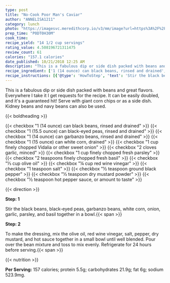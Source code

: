 ```yaml
---
type: post
title: "No-Cook Poor Man's Caviar"
author: "ANNELISA1211"
category: lunch
photo: "https://imagesvc.meredithcorp.io/v3/mm/image?url=https%3A%2F%2Fimages.media-allrecipes.com%2Fuserphotos%2F330096.jpg"
prep_time: "P0DT0H30M"
cook_time: 
recipe_yield: "14 1/2 cup servings"
rating_value: 4.508196721311475
review_count: 61
calories: "157.1 calories"
date_published: 10/21/2018 12:25 AM
description: "This is a fabulous dip or side dish packed with beans and great flavors. Everywhere I take it I get requests for the recipe. It can be easily doubled, and it's a guaranteed hit! Serve with giant corn chips or as a side dish. Kidney beans and navy beans can also be used."
recipe_ingredient: ['1 (14 ounce) can black beans, rinsed and drained', '1 (15.5 ounce) can black-eyed peas, rinsed and drained', '1 (14 ounce) can garbanzo beans, rinsed and drained', '1 (15 ounce) can white corn, drained', '1 cup finely chopped Vidalia or other sweet onion', '2 cloves garlic, minced', '1 cup finely chopped fresh parsley', '2 teaspoons finely chopped fresh basil', '⅓ cup olive oil', '¼ cup red wine vinegar', '1 teaspoon salt', '½ teaspoon ground black pepper', '½ teaspoon dry mustard powder', '½ teaspoon hot pepper sauce, or amount to taste']
recipe_instructions: [{'@type': 'HowToStep', 'text': 'Stir the black beans, black-eyed peas, garbanzo beans, white corn, onion, garlic, parsley, and basil together in a bowl.\n'}, {'@type': 'HowToStep', 'text': 'To make the dressing, mix the olive oil, red wine vinegar, salt, pepper, dry mustard, and hot sauce together in a small bowl until well blended. Pour over the bean mixture and toss to mix evenly. Refrigerate for 24 hours before serving.\n'}]
---
```


This is a fabulous dip or side dish packed with beans and great flavors. Everywhere I take it I get requests for the recipe. It can be easily doubled, and it's a guaranteed hit! Serve with giant corn chips or as a side dish. Kidney beans and navy beans can also be used. 

{{< boldheading >}}

{{< checkbox "1 (14 ounce) can black beans, rinsed and drained" >}}
{{< checkbox "1 (15.5 ounce) can black-eyed peas, rinsed and drained" >}}
{{< checkbox "1 (14 ounce) can garbanzo beans, rinsed and drained" >}}
{{< checkbox "1 (15 ounce) can white corn, drained" >}}
{{< checkbox "1 cup finely chopped Vidalia or other sweet onion" >}}
{{< checkbox "2 cloves garlic, minced" >}}
{{< checkbox "1 cup finely chopped fresh parsley" >}}
{{< checkbox "2 teaspoons finely chopped fresh basil" >}}
{{< checkbox "⅓ cup olive oil" >}}
{{< checkbox "¼ cup red wine vinegar" >}}
{{< checkbox "1 teaspoon salt" >}}
{{< checkbox "½ teaspoon ground black pepper" >}}
{{< checkbox "½ teaspoon dry mustard powder" >}}
{{< checkbox "½ teaspoon hot pepper sauce, or amount to taste" >}}


{{< direction >}}

**Step: 1**

Stir the black beans, black-eyed peas, garbanzo beans, white corn, onion, garlic, parsley, and basil together in a bowl.{{< span >}}

**Step: 2**

To make the dressing, mix the olive oil, red wine vinegar, salt, pepper, dry mustard, and hot sauce together in a small bowl until well blended. Pour over the bean mixture and toss to mix evenly. Refrigerate for 24 hours before serving.{{< span >}}

{{< nutrition >}}

**Per Serving:** 157 calories; protein 5.5g; carbohydrates 21.9g; fat 6g; sodium 523.9mg.